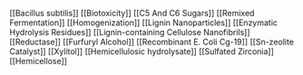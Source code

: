 [[Bacillus subtilis]]
[[Biotoxicity]]
[[C5 And C6 Sugars]]
[[Remixed Fermentation]]
[[Homogenization]]
[[Lignin Nanoparticles]]
[[Enzymatic Hydrolysis Residues]]
[[Lignin-containing Cellulose Nanofibrils]]
[[Reductase]]
[[Furfuryl Alcohol]]
[[Recombinant E. Coli Cg-19]]
[[Sn-zeolite Catalyst]]
[[Xylitol]]
[[Hemicellulosic hydrolysate]]
[[Sulfated Zirconia]]
[[Hemicellose]]
